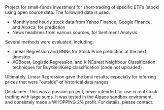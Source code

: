 Project for small-funds investment for short-trading of specific ETFs (stock) using open source data.
The followind data is used:
- Monthly and hourly stock data from Yahoo Finance, Google Finance, and Alpaca, for prediction
- News headlines from various sources, for Sentiment Analysis

Several methods were evaluated, including:
- Linear Regression and RNNs for Stock Price prediction at the next timestep
- XGBoost, Logistic Regression, and K-NEarest Neighbour Classification techniques for Buy/Sell/Keep classification (code not uploaded)

Ultimately, Linear Regression gave the best results, expecially for inferring prices that were "outside" of historical data ranges

Disclaimer: This was a passion project, never intended for use in real stock trading with large sums. It was tested in the Alpaca sandbox enviroment, and consistely made a WHOPPING 2% profit.
For details, please contact.
